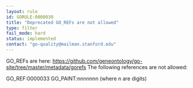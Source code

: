 ```yaml
---
layout: rule
id: GORULE:0000030
title: "Deprecated GO_REFs are not allowed"
type: filter
fail_mode: hard
status: implemented
contact: "go-quality@mailman.stanford.edu"
---
```

GO_REFs are here: https://github.com/geneontology/go-site/tree/master/metadata/gorefs
The following references are not allowed:

GO_REF:0000033
GO_PAINT:nnnnnnn
(where n are digits)
